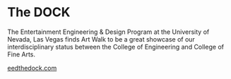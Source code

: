 # The DOCK
The Entertainment Engineering & Design Program at the University of Nevada, Las Vegas finds Art Walk to be a great showcase of our interdisciplinary status between the College of Engineering and College of Fine Arts. 

[eedthedock.com]()
